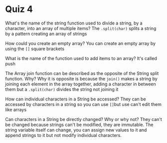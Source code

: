 # Quiz 4

What's the name of the string function used to divide a string, by a character, into an array of multiple items?
The `.split(char)` splits a string by a pattern creating an array of strings

How could you create an empty array?
You can create an empty array by using the `[]` square brackets

What is the name of the function used to add items to an array?
It's called push

The Array join function can be described as the opposite of the String split function. Why?
Why it is opposite is because the `join()` makes a string by joining each element in the array together, adding a character in between them but a `.split(char)` divides the string not joining it

How can individual characters in a String be accessed?
They can be accessed by characters in a string so you can use `[]`but use can't edit them like arrays

Can characters in a String be directly changed? Why or why not?
They can't be changed because strings can't be modified, they are immutable. The string variable itself can change, you can assign new values to it and append strings to it but not modify individual characters.
